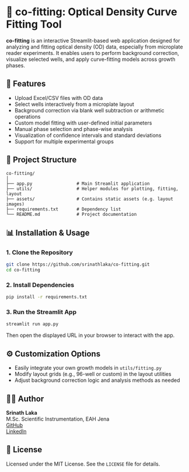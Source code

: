 # 🧪 co-fitting: Optical Density Curve Fitting Tool

**co-fitting** is an interactive Streamlit-based web application designed for analyzing and fitting optical density (OD) data, especially from microplate reader experiments. It enables users to perform background correction, visualize selected wells, and apply curve-fitting models across growth phases.

## 🚀 Features

- Upload Excel/CSV files with OD data  
- Select wells interactively from a microplate layout  
- Background correction via blank well subtraction or arithmetic operations  
- Custom model fitting with user-defined initial parameters  
- Manual phase selection and phase-wise analysis  
- Visualization of confidence intervals and standard deviations  
- Support for multiple experimental groups

## 📂 Project Structure

```
co-fitting/
│
├── app.py                 # Main Streamlit application
├── utils/                 # Helper modules for plotting, fitting, layout
├── assets/                # Contains static assets (e.g. layout images)
├── requirements.txt       # Dependency list
└── README.md              # Project documentation
```

## 📊 Installation & Usage

### 1. Clone the Repository

```bash
git clone https://github.com/srinathlaka/co-fitting.git
cd co-fitting
```

### 2. Install Dependencies

```bash
pip install -r requirements.txt
```

### 3. Run the Streamlit App

```bash
streamlit run app.py
```

Then open the displayed URL in your browser to interact with the app.

## ⚙️ Customization Options

- Easily integrate your own growth models in `utils/fitting.py`  
- Modify layout grids (e.g., 96-well or custom) in the layout utilities  
- Adjust background correction logic and analysis methods as needed

## 👨‍💻 Author

**Srinath Laka**  
M.Sc. Scientific Instrumentation, EAH Jena  
[GitHub](https://github.com/srinathlaka)  
[LinkedIn](https://www.linkedin.com/in/srinathlaka)

## 📃 License

Licensed under the MIT License. See the `LICENSE` file for details.

